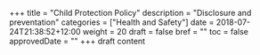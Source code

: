 +++
title = "Child Protection Policy"
description = "Disclosure and preventation"
categories = ["Health and Safety"]
date = 2018-07-24T21:38:52+12:00
weight = 20
draft = false
bref = ""
toc = false
approvedDate = ""
+++
draft content
